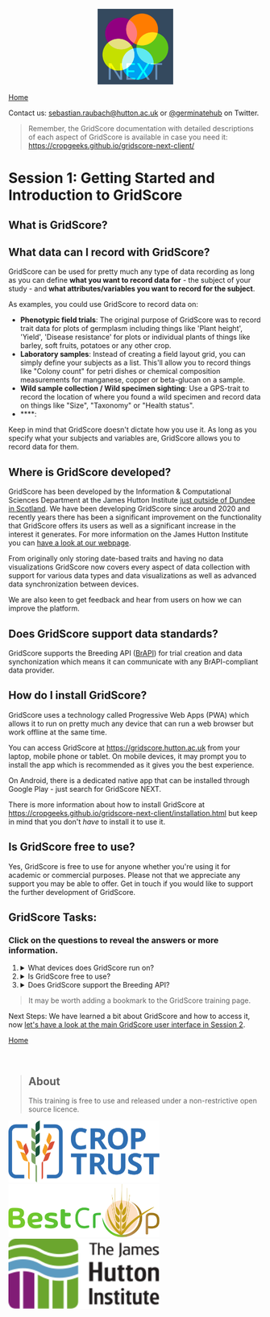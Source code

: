 <!-- Use these horrible HTML tag attributes because Markdown only supports limited HTML/CSS -->
<p align="center">
  <img src="img/gridscore.svg" width="150" alt="GridScore">
</p>

<a href="index.html" class="btn btn-dark">Home</a>

Contact us: [sebastian.raubach@hutton.ac.uk](mailto:sebastian.raubach@hutton.ac.uk) or [@germinatehub](https://www.twitter.com/germinatehub) on Twitter.

> Remember, the GridScore documentation with detailed descriptions of each aspect of GridScore is available in case you need it: https://cropgeeks.github.io/gridscore-next-client/


# Session 1: Getting Started and Introduction to GridScore

## What is GridScore? 


## What data can I record with GridScore? 

GridScore can be used for pretty much any type of data recording as long as you can define **what you want to record data for** - the subject of your study - and **what attributes/variables you want to record for the subject**.

As examples, you could use GridScore to record data on:

- **Phenotypic field trials**: The original purpose of GridScore was to record trait data for plots of germplasm including things like 'Plant height', 'Yield', 'Disease resistance' for plots or individual plants of things like barley, soft fruits, potatoes or any other crop.
- **Laboratory samples**: Instead of creating a field layout grid, you can simply define your subjects as a list. This'll allow you to record things like "Colony count" for petri dishes or chemical composition measurements for manganese, copper or beta-glucan on a sample.
- **Wild sample collection / Wild specimen sighting**: Use a GPS-trait to record the location of where you found a wild specimen and record data on things like "Size", "Taxonomy" or "Health status".
- ****: 

Keep in mind that GridScore doesn't dictate how you use it. As long as you specify what your subjects and variables are, GridScore allows you to record data for them.

## Where is GridScore developed? 

GridScore has been developed by the Information & Computational Sciences Department at the James Hutton Institute [just outside of Dundee in Scotland](https://www.google.com/maps/@56.4582505,-3.0706454,2500m/data=!3m1!1e3). We have been developing GridScore since around 2020 and recently years there has been a significant improvement on the functionality that GridScore offers its users as well as a significant increase in the interest it generates. For more information on the James Hutton Institute you can [have a look at our webpage](https://www.hutton.ac.uk).

From originally only storing date-based traits and having no data visualizations GridScore now covers every aspect of data collection with support for various data types and data visualizations as well as advanced data synchronization between devices.

We are also keen to get feedback and hear from users on how we can improve the platform.

## Does GridScore support data standards?

GridScore supports the Breeding API ([BrAPI](https://brapi.org)) for trial creation and data synchonization which means it can communicate with any BrAPI-compliant data provider.

## How do I install GridScore? 

GridScore uses a technology called Progressive Web Apps (PWA) which allows it to run on pretty much any device that can run a web browser but work offline at the same time.

You can access GridScore at https://gridscore.hutton.ac.uk from your laptop, mobile phone or tablet. On mobile devices, it may prompt you to install the app which is recommended as it gives you the best experience.

On Android, there is a dedicated native app that can be installed through Google Play - just search for GridScore NEXT.

There is more information about how to install GridScore at https://cropgeeks.github.io/gridscore-next-client/installation.html but keep in mind that you don't _have_ to install it to use it.

## Is GridScore free to use?
Yes, GridScore is free to use for anyone whether you're using it for academic or commercial purposes. Please not that we appreciate any support you may be able to offer. Get in touch if you would like to support the further development of GridScore.

## GridScore Tasks:
### Click on the questions to reveal the answers or more information.

1. <details><summary>What devices does GridScore run on?</summary>Answer: Pretty much any device that can run a web browser including PCs, laptops, tablets and smartphones.</details>
1. <details><summary>Is GridScore free to use?</summary>Answer: Yes, it's completely free and open-source.</details>
1. <details><summary>Does GridScore support the Breeding API?</summary>Answer: Yes, GridScore can import trial designs and traits during setup and it can export data to BrAPI compliant data providers.</details>

> It may be worth adding a bookmark to the GridScore training page.

Next Steps:  We have learned a bit about GridScore and how to access it, now [let's have a look at the main GridScore user interface in Session 2](session-2.html).

<a href="index.html" class="btn btn-dark">Home</a>

<br/>

> ## About
> This training is free to use and released under a non-restrictive open source licence.

<div class="logos">
  <img src="img/crop-trust.svg" width="300" alt="Crop Trust">
  <img src="img/best-crop.svg" width="300" alt="BEST-CROP">
  <img src="img/hutton.svg" width="300" alt="The James Hutton Institute">
</div>
